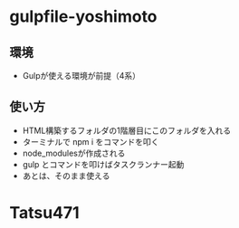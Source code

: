 # gulpfile-yoshimoto

## 環境
- Gulpが使える環境が前提（4系）

## 使い方
- HTML構築するフォルダの1階層目にこのフォルダを入れる
- ターミナルで npm i をコマンドを叩く
- node_modulesが作成される
- gulp とコマンドを叩けばタスクランナー起動
- あとは、そのまま使える

# Tatsu471
